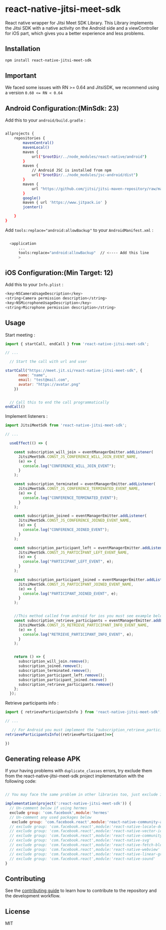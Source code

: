 # react-native-jitsi-meet-sdk

React native wrapper for Jitsi Meet SDK Library.
This Library implements the Jitsi SDK with a native activity on the Android side and a viewController for iOS part, which gives you a better experience and less problems.

## Installation

```sh
npm install react-native-jitsi-meet-sdk
```

## Important

We faced some issues with RN >= 0.64 and JitsiSDK, we recommend using a version `0.60 <= RN < 0.64`


## Android Configuration:(MinSdk: 23)

Add this to your `android/build.gradle` :

```sh

allprojects {
    repositories {
        mavenCentral()
        mavenLocal()
        maven {
            url("$rootDir/../node_modules/react-native/android")
        }
        maven {
            // Android JSC is installed from npm
            url("$rootDir/../node_modules/jsc-android/dist")
        }
        maven {
            url "https://github.com/jitsi/jitsi-maven-repository/raw/master/releases" // <---- Add this line
        }
        google()
        maven { url 'https://www.jitpack.io' }
        jcenter()

    }
}

```

Add `tools:replace="android:allowBackup"` to your `AndroidManifest.xml` :

```sh

  <application
      ...
      tools:replace="android:allowBackup"  // <---- Add this line
      >  

```


## iOS Configuration:(Min Target: 12)

Add this to your `Info.plist` :

```sh
<key>NSCameraUsageDescription</key>
<string>Camera permission description</string>
<key>NSMicrophoneUsageDescription</key>
<string>Microphone permission description</string>
```

## Usage

Start meeting :

```js
import { startCall, endCall } from 'react-native-jitsi-meet-sdk';

// ...

  // Start the call with url and user

startCall("https://meet.jit.si/react-native-jitsi-meet-sdk", {
      name: "name",
      email: "test@mail.com",
      avatar: "https://avatar.png"
    })


  // Call this to end the call programmatically 
endCall()

```

Implement listeners :

```js
import JitsiMeetSdk from 'react-native-jitsi-meet-sdk';

// ...

  useEffect(() => {

    const subscription_will_join = eventManagerEmitter.addListener(
      JitsiMeetSdk.CONST_JS_CONFERENCE_WILL_JOIN_EVENT_NAME,
      (e) => {
        console.log("CONFERENCE_WILL_JOIN_EVENT");
      }
    );

    const subscription_terminated = eventManagerEmitter.addListener(
      JitsiMeetSdk.CONST_JS_CONFERENCE_TERMINATED_EVENT_NAME,
      (e) => {
        console.log("CONFERENCE_TERMINATED_EVENT");
      }
    );

    const subscription_joined = eventManagerEmitter.addListener(
      JitsiMeetSdk.CONST_JS_CONFERENCE_JOINED_EVENT_NAME,
      (e) => {
        console.log("CONFERENCE_JOINED_EVENT");
      }
    );

    const subscription_participant_left = eventManagerEmitter.addListener(
      JitsiMeetSdk.CONST_JS_PARTICIPANT_LEFT_EVENT_NAME,
      (e) => {
        console.log("PARTICIPANT_LEFT_EVENT", e);
      }
    );

    const subscription_participant_joined = eventManagerEmitter.addListener(
      JitsiMeetSdk.CONST_JS_PARTICIPANT_JOINED_EVENT_NAME,
      (e) => {
        console.log("PARTICIPANT_JOINED_EVENT", e);
      }
    );


    //This method called from android for ios you must see example below
    const subscription_retrieve_participants = eventManagerEmitter.addListener(
      JitsiMeetSdk.CONST_JS_RETRIEVE_PARTICIPANT_INFO_EVENT_NAME,
      (e) => {
        console.log("RETRIEVE_PARTICIPANT_INFO_EVENT", e);
      }
    );


    return () => {
      subscription_will_join.remove();
      subscription_joined.remove();
      subscription_terminated.remove();
      subscription_participant_left.remove();
      subscription_participant_joined.remove()
      subscription_retrieve_participants.remove()
    };
  });

```

Retrieve participants info :

```js
import { retrieveParticipantsInfo } from 'react-native-jitsi-meet-sdk';

// ...

   // For Android you must implement the "subscription_retrieve_participants" listener in order to retrieve the participants.
retrieveParticipantsInfo((retrieveParticipant)=>{

})

```

## Generating release APK

If your having problems with `duplicate_classes` errors, try exclude them from the react-native-jitsi-meet-sdk project implementation with the following code:

```js

// You may face the same problem in other libraries too, just exclude it like the example below 

implementation(project(':react-native-jitsi-meet-sdk')) {
  // Un-comment below if using hermes
  exclude group: 'com.facebook',module:'hermes'
  // Un-comment any used packages below
   exclude group: 'com.facebook.react',module:'react-native-community-async-storage'
  // exclude group: 'com.facebook.react',module:'react-native-locale-detector'
  // exclude group: 'com.facebook.react',module:'react-native-vector-icons'
  // exclude group: 'com.facebook.react',module:'react-native-community_netinfo'
  // exclude group: 'com.facebook.react',module:'react-native-svg'
  // exclude group: 'com.facebook.react',module:'react-native-fetch-blob'
  // exclude group: 'com.facebook.react',module:'react-native-webview'
  // exclude group: 'com.facebook.react',module:'react-native-linear-gradient'
  // exclude group: 'com.facebook.react',module:'react-native-sound'
}
```

## Contributing

See the [contributing guide](CONTRIBUTING.md) to learn how to contribute to the repository and the development workflow.

## License

MIT
